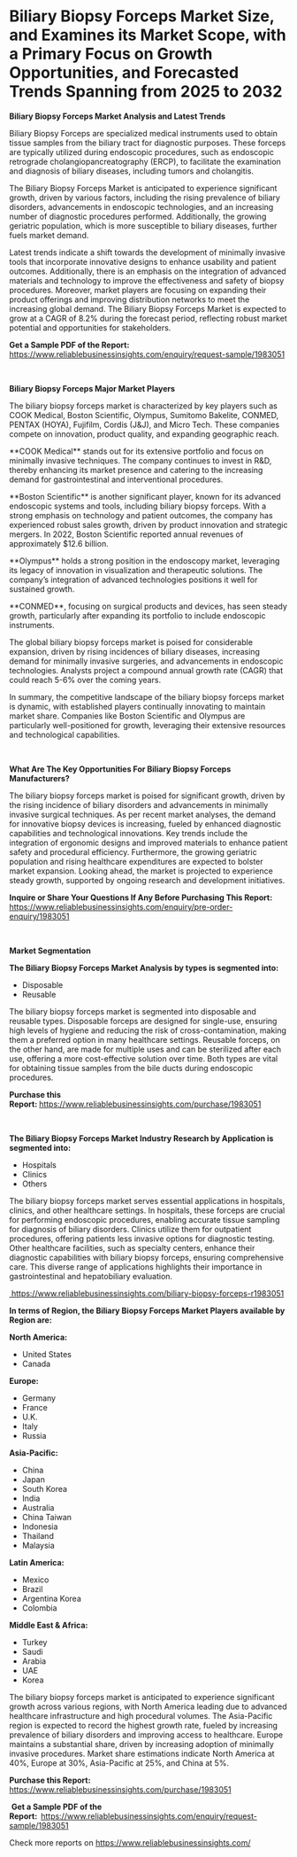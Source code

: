 <p><h1>Biliary Biopsy Forceps Market Size, and Examines its Market Scope, with a Primary Focus on Growth Opportunities, and Forecasted Trends Spanning from 2025 to 2032</h1></p><p><strong>Biliary Biopsy Forceps Market Analysis and Latest Trends</strong></p>
<p><p>Biliary Biopsy Forceps are specialized medical instruments used to obtain tissue samples from the biliary tract for diagnostic purposes. These forceps are typically utilized during endoscopic procedures, such as endoscopic retrograde cholangiopancreatography (ERCP), to facilitate the examination and diagnosis of biliary diseases, including tumors and cholangitis. </p><p>The Biliary Biopsy Forceps Market is anticipated to experience significant growth, driven by various factors, including the rising prevalence of biliary disorders, advancements in endoscopic technologies, and an increasing number of diagnostic procedures performed. Additionally, the growing geriatric population, which is more susceptible to biliary diseases, further fuels market demand. </p><p>Latest trends indicate a shift towards the development of minimally invasive tools that incorporate innovative designs to enhance usability and patient outcomes. Additionally, there is an emphasis on the integration of advanced materials and technology to improve the effectiveness and safety of biopsy procedures. Moreover, market players are focusing on expanding their product offerings and improving distribution networks to meet the increasing global demand. The Biliary Biopsy Forceps Market is expected to grow at a CAGR of 8.2% during the forecast period, reflecting robust market potential and opportunities for stakeholders.</p></p>
<p><strong>Get a Sample PDF of the Report:&nbsp;</strong> <a href="https://www.reliablebusinessinsights.com/enquiry/request-sample/1983051?utm_campaign=2289&utm_medium=2&utm_source=Github&utm_content=ia&utm_term=05032025&utm_id=biliary-biopsy-forceps">https://www.reliablebusinessinsights.com/enquiry/request-sample/1983051</a></p>
<p>&nbsp;</p>
<p><strong>Biliary Biopsy Forceps Major Market Players</strong></p>
<p><p>The biliary biopsy forceps market is characterized by key players such as COOK Medical, Boston Scientific, Olympus, Sumitomo Bakelite, CONMED, PENTAX (HOYA), Fujifilm, Cordis (J&J), and Micro Tech. These companies compete on innovation, product quality, and expanding geographic reach.</p><p>**COOK Medical** stands out for its extensive portfolio and focus on minimally invasive techniques. The company continues to invest in R&D, thereby enhancing its market presence and catering to the increasing demand for gastrointestinal and interventional procedures. </p><p>**Boston Scientific** is another significant player, known for its advanced endoscopic systems and tools, including biliary biopsy forceps. With a strong emphasis on technology and patient outcomes, the company has experienced robust sales growth, driven by product innovation and strategic mergers. In 2022, Boston Scientific reported annual revenues of approximately $12.6 billion.</p><p>**Olympus** holds a strong position in the endoscopy market, leveraging its legacy of innovation in visualization and therapeutic solutions. The company’s integration of advanced technologies positions it well for sustained growth. </p><p>**CONMED**, focusing on surgical products and devices, has seen steady growth, particularly after expanding its portfolio to include endoscopic instruments.</p><p>The global biliary biopsy forceps market is poised for considerable expansion, driven by rising incidences of biliary diseases, increasing demand for minimally invasive surgeries, and advancements in endoscopic technologies. Analysts project a compound annual growth rate (CAGR) that could reach 5-6% over the coming years.</p><p>In summary, the competitive landscape of the biliary biopsy forceps market is dynamic, with established players continually innovating to maintain market share. Companies like Boston Scientific and Olympus are particularly well-positioned for growth, leveraging their extensive resources and technological capabilities.</p></p>
<p>&nbsp;</p>
<p><strong>What Are The Key Opportunities For Biliary Biopsy Forceps Manufacturers?</strong></p>
<p><p>The biliary biopsy forceps market is poised for significant growth, driven by the rising incidence of biliary disorders and advancements in minimally invasive surgical techniques. As per recent market analyses, the demand for innovative biopsy devices is increasing, fueled by enhanced diagnostic capabilities and technological innovations. Key trends include the integration of ergonomic designs and improved materials to enhance patient safety and procedural efficiency. Furthermore, the growing geriatric population and rising healthcare expenditures are expected to bolster market expansion. Looking ahead, the market is projected to experience steady growth, supported by ongoing research and development initiatives.</p></p>
<p><strong>Inquire or Share Your Questions If Any Before Purchasing This Report:</strong> <a href="https://www.reliablebusinessinsights.com/enquiry/pre-order-enquiry/1983051?utm_campaign=2289&utm_medium=2&utm_source=Github&utm_content=ia&utm_term=05032025&utm_id=biliary-biopsy-forceps">https://www.reliablebusinessinsights.com/enquiry/pre-order-enquiry/1983051</a></p>
<p>&nbsp;</p>
<p><strong>Market Segmentation</strong></p>
<p><strong>The Biliary Biopsy Forceps Market Analysis by types is segmented into:</strong></p>
<p><ul><li>Disposable</li><li>Reusable</li></ul></p>
<p><p>The biliary biopsy forceps market is segmented into disposable and reusable types. Disposable forceps are designed for single-use, ensuring high levels of hygiene and reducing the risk of cross-contamination, making them a preferred option in many healthcare settings. Reusable forceps, on the other hand, are made for multiple uses and can be sterilized after each use, offering a more cost-effective solution over time. Both types are vital for obtaining tissue samples from the bile ducts during endoscopic procedures.</p></p>
<p><strong>Purchase this Report:&nbsp;</strong><a href="https://www.reliablebusinessinsights.com/purchase/1983051?utm_campaign=2289&utm_medium=2&utm_source=Github&utm_content=ia&utm_term=05032025&utm_id=biliary-biopsy-forceps">https://www.reliablebusinessinsights.com/purchase/1983051</a></p>
<p>&nbsp;</p>
<p><strong>The Biliary Biopsy Forceps Market Industry Research by Application is segmented into:</strong></p>
<p><ul><li>Hospitals</li><li>Clinics</li><li>Others</li></ul></p>
<p><p>The biliary biopsy forceps market serves essential applications in hospitals, clinics, and other healthcare settings. In hospitals, these forceps are crucial for performing endoscopic procedures, enabling accurate tissue sampling for diagnosis of biliary disorders. Clinics utilize them for outpatient procedures, offering patients less invasive options for diagnostic testing. Other healthcare facilities, such as specialty centers, enhance their diagnostic capabilities with biliary biopsy forceps, ensuring comprehensive care. This diverse range of applications highlights their importance in gastrointestinal and hepatobiliary evaluation.</p></p>
<p><a href="https://www.reliablebusinessinsights.com/biliary-biopsy-forceps-r1983051?utm_campaign=2289&utm_medium=2&utm_source=Github&utm_content=ia&utm_term=05032025&utm_id=biliary-biopsy-forceps">&nbsp;https://www.reliablebusinessinsights.com/biliary-biopsy-forceps-r1983051</a></p>
<p><strong>In terms of Region, the Biliary Biopsy Forceps Market Players available by Region are:</strong></p>
<p>
    <p> <strong> North America: </strong>
        <ul>
            <li>United States</li>
            <li>Canada</li>
        </ul>
        </p> 
    <p> <strong> Europe: </strong>
        <ul>
            <li>Germany</li>
            <li>France</li>
            <li>U.K.</li>
            <li>Italy</li>
            <li>Russia</li>
        </ul>
        </p> 
    <p> <strong> Asia-Pacific: </strong>
        <ul>
            <li>China</li>
            <li>Japan</li>
            <li>South Korea</li>
            <li>India</li>
            <li>Australia</li>
            <li>China Taiwan</li>
            <li>Indonesia</li>
            <li>Thailand</li>
            <li>Malaysia</li>
        </ul>
        </p> 
    <p> <strong> Latin America: </strong>
        <ul>
            <li>Mexico</li>
            <li>Brazil</li>
            <li>Argentina Korea</li>
            <li>Colombia</li>
        </ul>
        </p> 
    <p> <strong> Middle East & Africa: </strong>
        <ul>
            <li>Turkey</li>
            <li>Saudi</li>
            <li>Arabia</li>
            <li>UAE</li>
            <li>Korea</li>
        </ul>
    </p>
    </p>
<p><p>The biliary biopsy forceps market is anticipated to experience significant growth across various regions, with North America leading due to advanced healthcare infrastructure and high procedural volumes. The Asia-Pacific region is expected to record the highest growth rate, fueled by increasing prevalence of biliary disorders and improving access to healthcare. Europe maintains a substantial share, driven by increasing adoption of minimally invasive procedures. Market share estimations indicate North America at 40%, Europe at 30%, Asia-Pacific at 25%, and China at 5%.</p></p>
<p><strong>Purchase this Report: </strong><a href="https://www.reliablebusinessinsights.com/purchase/1983051?utm_campaign=2289&utm_medium=2&utm_source=Github&utm_content=ia&utm_term=05032025&utm_id=biliary-biopsy-forceps">https://www.reliablebusinessinsights.com/purchase/1983051</a></p>
<p>&nbsp;<strong>Get a Sample PDF of the Report:&nbsp;&nbsp;</strong><a href="https://www.reliablebusinessinsights.com/enquiry/request-sample/1983051?utm_campaign=2289&utm_medium=2&utm_source=Github&utm_content=ia&utm_term=05032025&utm_id=biliary-biopsy-forceps">https://www.reliablebusinessinsights.com/enquiry/request-sample/1983051</a></p>
<p><strong></strong></p>
<p>Check more reports on <a href="https://www.reliablebusinessinsights.com/?utm_campaign=2289&utm_medium=2&utm_source=Github&utm_content=ia&utm_term=05032025&utm_id=biliary-biopsy-forceps">https://www.reliablebusinessinsights.com/</a></p>